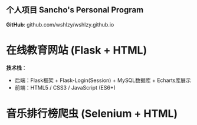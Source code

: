 ## 个人项目 Sancho's Personal Program
**GitHub**: github.com/wshlzy/wshlzy.github.io 
# 在线教育网站 (Flask + HTML) 
**技术栈**：
- 后端：Flask框架 + Flask-Login(Session) + MySQL数据库 + Echarts库展示
- 前端：HTML5 / CSS3 / JavaScript (ES6+)

# 音乐排行榜爬虫 (Selenium + HTML)
